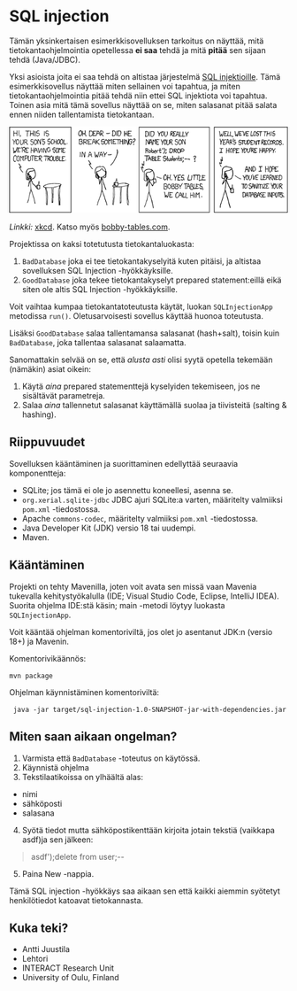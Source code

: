 # SQL injection

Tämän yksinkertaisen esimerkkisovelluksen tarkoitus on näyttää, mitä tietokantaohjelmointia opetellessa **ei saa** tehdä ja mitä **pitää** sen sijaan tehdä (Java/JDBC).

Yksi asioista joita ei saa tehdä on altistaa järjestelmä [SQL injektioille](https://fi.wikipedia.org/wiki/SQL-injektio). Tämä esimerkkisovellus näyttää miten sellainen voi tapahtua, ja miten tietokantaohjelmointia pitää tehdä niin ettei SQL injektiota voi tapahtua. Toinen asia mitä tämä sovellus näyttää on se, miten salasanat pitää salata ennen niiden tallentamista tietokantaan.

![Bobby tables](xkcd.png)

*Linkki:* [xkcd](https://xkcd.com/327/). Katso myös [bobby-tables.com](https://bobby-tables.com).

Projektissa on kaksi totetutusta tietokantaluokasta:

1. `BadDatabase` joka ei tee tietokantakyselyitä kuten pitäisi, ja altistaa sovelluksen SQL Injection -hyökkäyksille.
2. `GoodDatabase` joka tekee tietokantakyselyt prepared statement:eillä eikä siten ole altis SQL Injection -hyökkäyksille.

Voit vaihtaa kumpaa tietokantatoteutusta käytät, luokan `SQLInjectionApp` metodissa `run()`. Oletusarvoisesti sovellus käyttää huonoa toteutusta.

Lisäksi `GoodDatabase` salaa tallentamansa salasanat (hash+salt), toisin kuin `BadDatabase`, joka tallentaa salasanat salaamatta.

Sanomattakin selvää on se, että *alusta asti* olisi syytä opetella tekemään (nämäkin) asiat oikein:

1. Käytä *aina* prepared statementtejä kyselyiden tekemiseen, jos ne sisältävät parametreja.
2. Salaa *aina* tallennetut salasanat käyttämällä suolaa ja tiivisteitä (salting & hashing).

## Riippuvuudet

Sovelluksen kääntäminen ja suorittaminen edellyttää seuraavia komponentteja:

* SQLite; jos tämä ei ole jo asennettu koneellesi, asenna se.
* `org.xerial.sqlite-jdbc` JDBC ajuri SQLite:a varten, määritelty valmiiksi `pom.xml` -tiedostossa.
* Apache `commons-codec`, määritelty valmiiksi `pom.xml` -tiedostossa.
* Java Developer Kit (JDK) versio 18 tai uudempi.
* Maven.


## Kääntäminen

Projekti on tehty Mavenilla, joten voit avata sen missä vaan Mavenia tukevalla kehitystyökalulla (IDE; Visual Studio Code, Eclipse, IntelliJ IDEA). Suorita ohjelma IDE:stä käsin; main -metodi löytyy luokasta `SQLInjectionApp`.

 Voit kääntää ohjelman komentoriviltä, jos olet jo asentanut JDK:n (versio 18+) ja Mavenin.

Komentorivikäännös:

```console
mvn package
```

Ohjelman käynnistäminen komentoriviltä:

```console
 java -jar target/sql-injection-1.0-SNAPSHOT-jar-with-dependencies.jar
 ```

## Miten saan aikaan ongelman?

1. Varmista että  `BadDatabase` -toteutus on käytössä.
2. Käynnistä ohjelma
3. Tekstilaatikoissa on ylhäältä alas:
  - nimi
  - sähköposti
  - salasana
4. Syötä tiedot mutta sähköpostikenttään kirjoita jotain tekstiä (vaikkapa asdf)ja sen jälkeen:

> asdf');delete from user;--

5. Paina New -nappia.

Tämä SQL injection -hyökkäys saa aikaan sen että kaikki aiemmin syötetyt henkilötiedot katoavat tietokannasta.

## Kuka teki?

* Antti Juustila
* Lehtori
* INTERACT Research Unit
* University of Oulu, Finland